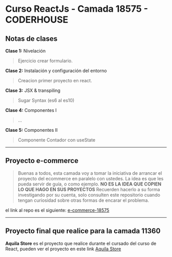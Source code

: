 # Curso ReactJs - Camada 18575 - CODERHOUSE

## Notas de clases

**Clase 1:** Nivelación
> Ejercicio crear formulario.

**Clase 2:** Instalación y configuración del entorno
> Creacion primer proyecto en react.

**Clase 3:** JSX & transpiling
> Sugar Syntax (es6 al es10)

**Clase 4:** Componentes I
> ...

**Clase 5:** Componentes II
> Componente Contador con useState

---

## Proyecto e-commerce

> Buenas a todos, esta camada voy a tomar la iniciativa de arrancar el proyecto del ecommerce en paralelo con ustedes. La idea es que les pueda servir de guía, o como ejemplo.
> **NO ES LA IDEA QUE COPIEN LO QUE HAGO EN SUS PROYECTOS**
> Recuerden hacerlo a su forma investigando por su cuenta, solo consulten este repositorio cuando tengan curiosidad sobre otras formas de encarar el problema.

el link al repo es el siguiente: [e-commerce-18575](https://github.com/BraianVaylet/ecommerce18575-coderhouse-react)

---

## Proyecto final que realice para la **camada 11360**

**Aquila Store** es el proyecto que realice durante el cursado del curso de React, pueden ver el proyecto en este link [Aquila Store](https://github.com/BraianVaylet/AquilaStore)

